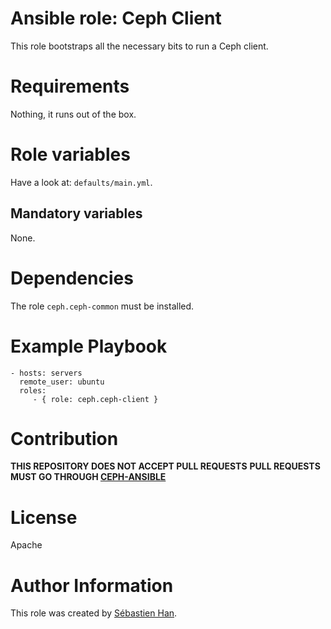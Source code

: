 # Ansible role: Ceph Client

This role bootstraps all the necessary bits to run a Ceph client.

# Requirements

Nothing, it runs out of the box.

# Role variables

Have a look at: `defaults/main.yml`.

## Mandatory variables

None.

# Dependencies

The role `ceph.ceph-common` must be installed.

# Example Playbook

```
- hosts: servers
  remote_user: ubuntu
  roles:
     - { role: ceph.ceph-client }
```

# Contribution

**THIS REPOSITORY DOES NOT ACCEPT PULL REQUESTS**
**PULL REQUESTS MUST GO THROUGH [CEPH-ANSIBLE](https://github.com/ceph/ceph-ansible)**

# License

Apache

# Author Information

This role was created by [Sébastien Han](http://sebastien-han.fr/).
